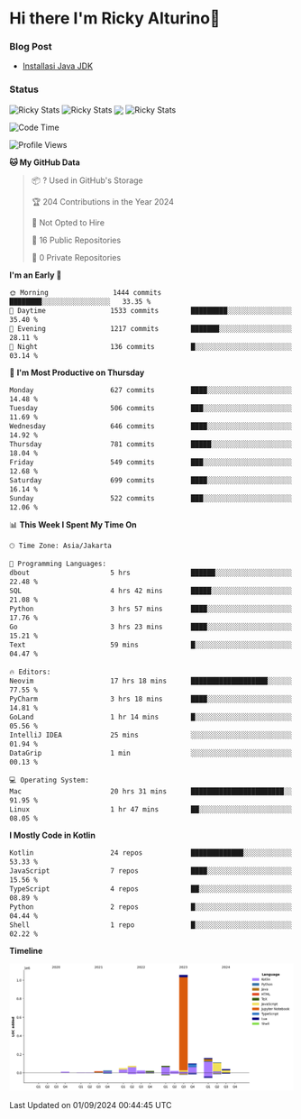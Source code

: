 # Hi there I'm Ricky Alturino👋

### Blog Post

<!-- BLOG-POST-LIST:START -->

- [Installasi Java JDK](https://onirutla.medium.com/installasi-java-jdk-ec701beeb5cb?source=rss-d9d81c918cc9------2)
<!-- BLOG-POST-LIST:END -->

### Status

<img align="center" alt="Ricky Stats" src="https://github-readme-stats.vercel.app/api?username=Alturino&theme=dark&show_icons=true&hide_border=false" />
<img align="center" alt="Ricky Stats" src="https://github-readme-stats.vercel.app/api/top-langs/?username=Alturino&theme=dark&show_icons=true&layout=compact"/>
<img align="center" width="640px" src="https://github-readme-stats.vercel.app/api/wakatime?username=Alturino&layout=compact&hide_border=true&theme=dark">
<img align="center" alt="Ricky Stats" src="https://leetcard.jacoblin.cool/onirutla?border=0&radius=20&ext=activity"/>

<!--START_SECTION:waka-->
![Code Time](http://img.shields.io/badge/Code%20Time-523%20hrs%2029%20mins-blue)

![Profile Views](http://img.shields.io/badge/Profile%20Views-0-blue)

**🐱 My GitHub Data** 

> 📦 ? Used in GitHub's Storage 
 > 
> 🏆 204 Contributions in the Year 2024
 > 
> 🚫 Not Opted to Hire
 > 
> 📜 16 Public Repositories 
 > 
> 🔑 0 Private Repositories 
 > 
**I'm an Early 🐤** 

```text
🌞 Morning                1444 commits        ████████░░░░░░░░░░░░░░░░░   33.35 % 
🌆 Daytime                1533 commits        █████████░░░░░░░░░░░░░░░░   35.40 % 
🌃 Evening                1217 commits        ███████░░░░░░░░░░░░░░░░░░   28.11 % 
🌙 Night                  136 commits         █░░░░░░░░░░░░░░░░░░░░░░░░   03.14 % 
```
📅 **I'm Most Productive on Thursday** 

```text
Monday                   627 commits         ████░░░░░░░░░░░░░░░░░░░░░   14.48 % 
Tuesday                  506 commits         ███░░░░░░░░░░░░░░░░░░░░░░   11.69 % 
Wednesday                646 commits         ████░░░░░░░░░░░░░░░░░░░░░   14.92 % 
Thursday                 781 commits         █████░░░░░░░░░░░░░░░░░░░░   18.04 % 
Friday                   549 commits         ███░░░░░░░░░░░░░░░░░░░░░░   12.68 % 
Saturday                 699 commits         ████░░░░░░░░░░░░░░░░░░░░░   16.14 % 
Sunday                   522 commits         ███░░░░░░░░░░░░░░░░░░░░░░   12.06 % 
```


📊 **This Week I Spent My Time On** 

```text
🕑︎ Time Zone: Asia/Jakarta

💬 Programming Languages: 
dbout                    5 hrs               ██████░░░░░░░░░░░░░░░░░░░   22.48 % 
SQL                      4 hrs 42 mins       █████░░░░░░░░░░░░░░░░░░░░   21.08 % 
Python                   3 hrs 57 mins       ████░░░░░░░░░░░░░░░░░░░░░   17.76 % 
Go                       3 hrs 23 mins       ████░░░░░░░░░░░░░░░░░░░░░   15.21 % 
Text                     59 mins             █░░░░░░░░░░░░░░░░░░░░░░░░   04.47 % 

🔥 Editors: 
Neovim                   17 hrs 18 mins      ███████████████████░░░░░░   77.55 % 
PyCharm                  3 hrs 18 mins       ████░░░░░░░░░░░░░░░░░░░░░   14.81 % 
GoLand                   1 hr 14 mins        █░░░░░░░░░░░░░░░░░░░░░░░░   05.56 % 
IntelliJ IDEA            25 mins             ░░░░░░░░░░░░░░░░░░░░░░░░░   01.94 % 
DataGrip                 1 min               ░░░░░░░░░░░░░░░░░░░░░░░░░   00.13 % 

💻 Operating System: 
Mac                      20 hrs 31 mins      ███████████████████████░░   91.95 % 
Linux                    1 hr 47 mins        ██░░░░░░░░░░░░░░░░░░░░░░░   08.05 % 
```

**I Mostly Code in Kotlin** 

```text
Kotlin                   24 repos            █████████████░░░░░░░░░░░░   53.33 % 
JavaScript               7 repos             ████░░░░░░░░░░░░░░░░░░░░░   15.56 % 
TypeScript               4 repos             ██░░░░░░░░░░░░░░░░░░░░░░░   08.89 % 
Python                   2 repos             █░░░░░░░░░░░░░░░░░░░░░░░░   04.44 % 
Shell                    1 repo              █░░░░░░░░░░░░░░░░░░░░░░░░   02.22 % 
```



**Timeline**

![Lines of Code chart](https://raw.githubusercontent.com/Alturino/Alturino/main/assets/bar_graph.png)


 Last Updated on 01/09/2024 00:44:45 UTC
<!--END_SECTION:waka-->

